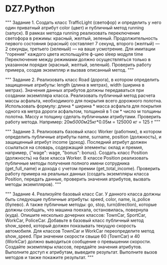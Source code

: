 # DZ7.Python


"""
Задание 1.
Создать класс TrafficLight (светофор)
и определить у него один приватный атрибут color (цвет) и публичный метод running (запуск).
В рамках метода running реализовать переключение светофора в режимы:
красный, желтый, зеленый. Продолжительность первого состояния (красный)
составляет 7 секунд, второго (желтый) — 2 секунды, третьего (зеленый) —
на ваше усмотрение.
Для имитации "горения" каждого цвета испольщуйте ф-цию sleep модуля time
Переключение между режимами должно осуществляться только
в указанном порядке (красный, желтый, зеленый).
Проверить работу примера, создав экземпляр и вызвав описанный метод.
"""


"""
Задание 2.
Реализовать класс Road (дорога), в котором определить защищенные атрибуты:
length (длина в метрах), width (ширина в метрах).
Значения данных атрибутов должны передаваться при создании экземпляра класса.
Реализовать публичный метод расчета массы асфальта, необходимого для покрытия
всего дорожного полотна.
Использовать формулу: длина * ширина * масса асфальта для покрытия одного кв
метра дороги асфальтом, толщиной в 1 см * число м толщины полотна.
Массу и толщину сделать публичными атрибутами.
Проверить работу метода.
Например: 20м*5000м*25кг*0.05м = 125000 кг = 125 т
"""


"""
Задание 3.
Реализовать базовый класс Worker (работник),
в котором определить публичные атрибуты name, surname, position (должность),
и защищенный атрибут income (доход). Последний атрибут должен ссылаться
на словарь, содержащий элементы: оклад и премия, например, {"wage": wage, "bonus": bonus}.
Создать класс Position (должность) на базе класса Worker. В классе Position реализовать публичные методы
получения полного имени сотрудника (get_full_name) и дохода с учетом премии (get_total_income).
Проверить работу примера на реальных данных (создать экземпляры класса Position, передать данные,
проверить значения атрибутов, вызвать методы экземпляров).
"""


"""
Задание 4.
Реализуйте базовый класс Car. У данного класса должны быть следующие публичные атрибуты:
speed, color, name, is_police (булево).
А также публичные методы: go, stop, turn(direction),
которые должны сообщать, что машина поехала, остановилась, повернула (куда).
Опишите несколько дочерних классов: TownCar, SportCar, WorkCar, PoliceCar.
Добавьте в базовый класс публичный метод show_speed,
который должен показывать текущую скорость автомобиля.
Для классов TownCar и WorkCar переопределите метод show_speed.
При значении скорости свыше 60 (TownCar)
и 40 (WorkCar) должно выводиться сообщение о превышении скорости.
Создайте экземпляры классов, передайте значения атрибутов.
Выполните доступ к атрибутам, выведите результат.
Выполните вызов методов и также покажите результат.
"""
